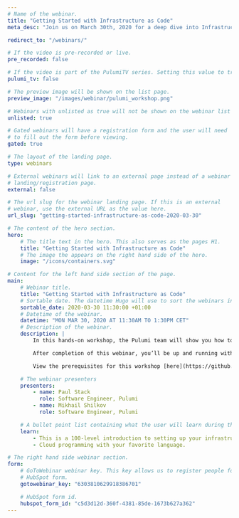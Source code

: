 ```yaml
---
# Name of the webinar.
title: "Getting Started with Infrastructure as Code"
meta_desc: "Join us on March 30th, 2020 for a deep dive into Infrastructure as Code concepts with Pulumi engineers Paul Stack and Mikhail Shilkov."

redirect_to: "/webinars/"

# If the video is pre-recorded or live.
pre_recorded: false

# If the video is part of the PulumiTV series. Setting this value to true will list the video in the "PulumiTV" section.
pulumi_tv: false

# The preview image will be shown on the list page.
preview_image: "/images/webinar/pulumi_workshop.png"

# Webinars with unlisted as true will not be shown on the webinar list
unlisted: true

# Gated webinars will have a registration form and the user will need
# to fill out the form before viewing.
gated: true

# The layout of the landing page.
type: webinars

# External webinars will link to an external page instead of a webinar
# landing/registration page.
external: false

# The url slug for the webinar landing page. If this is an external
# webinar, use the external URL as the value here.
url_slug: "getting-started-infrastructure-as-code-2020-03-30"

# The content of the hero section.
hero:
    # The title text in the hero. This also serves as the pages H1.
    title: "Getting Started with Infrastructure as Code"
    # The image the appears on the right hand side of the hero.
    image: "/icons/containers.svg"

# Content for the left hand side section of the page.
main:
    # Webinar title.
    title: "Getting Started with Infrastructure as Code"
    # Sortable date. The datetime Hugo will use to sort the webinars in date order.
    sortable_date: 2020-03-30 11:30:00 +01:00
    # Datetime of the webinar.
    datetime: "MON MAR 30, 2020 AT 11:30AM TO 1:30PM CET"
    # Description of the webinar.
    description: |
        In this hands-on workshop, the Pulumi team will show you how to stand up basic services using Infrastructure as Code (IaC) through a series of hands-on labs. The techniques work for any cloud --- Azure, AWS, and GCP. You’ll be able to leverage your favorite languages including Python, Go, JavaScript, TypeScript, and C# instead of YAML or domain-specific languages.

        After completion of this webinar, you’ll be up and running with IaC fundamentals, modern application architectures across many clouds, and best-practices that are ready for production environments. You’ll also be ready to empower your development teams to be more productive --- continuously deploying both their applications and infrastructure.

        View the prerequisites for this workshop [here](https://github.com/pulumi/infrastructure-as-code-workshop/blob/master/00-installing-prerequisites.md).

    # The webinar presenters
    presenters:
        - name: Paul Stack
          role: Software Engineer, Pulumi
        - name: Mikhail Shilkov
          role: Software Engineer, Pulumi

    # A bullet point list containing what the user will learn during the webinar.
    learn:
        - This is a 100-level introduction to setting up your infrastructure using Pulumi with multiple languages.
        - Cloud programming with your favorite language.

# The right hand side webinar section.
form:
    # GoToWebinar webinar key. This key allows us to register people for webinars via the
    # HubSpot form.
    gotowebinar_key: "6303810629918386701"

    # HubSpot form id.
    hubspot_form_id: "c5d3d12d-360f-4381-85de-1673b627a362"
---
```

